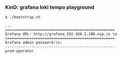 ### KinD: grafana loki tempo playground

```
$ ./bootstrap.sh

...
==================================================
Grafana URL: http://grafana.192.168.1.100.nip.io \n
==================================================
Grafana admin password:\n:
--------------------------------------------------
prom-operator

```

